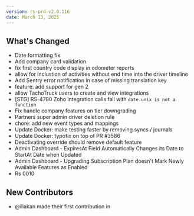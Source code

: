 ```yaml
---
version: rs-prd-v2.0.116
date: March 13, 2025
---
```


## What's Changed
* Date formatting fix
* Add company card validation
* fix first country code display in odometer reports
* allow for inclustion of activities without end time into the driver timeline
* Add Sentry error notification in case of missing translation key
* feature: add support for gen 2
* allow TachoTruck users to create and view integrations
* [STG] RS-4780 Zoho integration calls fail with `date.unix is not a function`
* Fix handle company features on tier downgrading
* Partners super admin driver deletion rule
* chore: add new event types and mappings
* Update Docker: make testing faster by removing syncs / journals
* Update Docker: typofix on top of PR #3586
* Deactivating override should remove default feature
* Admin Dashboard - ExpiresAt Field Automatically Changes its Date to StartAt Date when Updated
* Admin Dashboard - Upgrading Subscription Plan doesn't Mark Newly Available Features as Enabled
* Rs 0010
## New Contributors
* @iliakan made their first contribution in